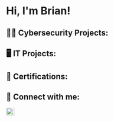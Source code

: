 <h1>Hi, I'm Brian!</h1>

<h2>👨‍💻 Cybersecurity Projects:</h2>

<h2>🖥️ IT Projects:</h2>

<h2>📜 Certifications:</h2>


<h2> 🤳 Connect with me:</h2>

<a href="https://www.linkedin.com/in/brian-gibbs-f/"><img align="left" alt="BrianGibbs | LinkedIn" width="22px" src="https://cdn.jsdelivr.net/npm/simple-icons@v3/icons/linkedin.svg"> </a>
